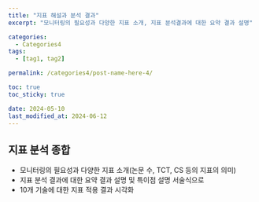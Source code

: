 ```yaml
---
title: "지표 해설과 분석 결과"
excerpt: "모니터링의 필요성과 다양한 지표 소개, 지표 분석결과에 대한 요약 결과 설명"

categories:
  - Categories4
tags:
  - [tag1, tag2]

permalink: /categories4/post-name-here-4/

toc: true
toc_sticky: true

date: 2024-05-10
last_modified_at: 2024-06-12
---
```


## 지표 분석 종합

- 모니터링의 필요성과 다양한 지표 소개(논문 수, TCT, CS 등의 지표의 의미)
- 지표 분석 결과에 대한 요약 결과 설명 및 특이점 설명 서술식으로
- 10개 기술에 대한 지표 적용 결과 시각화
